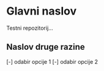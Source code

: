 # Glavni naslov
Testni repozitorij...

## Naslov druge razine
[-] odabir opcije 1
[-] odabir opcije 2
